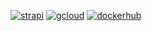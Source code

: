 [![strapi](https://i.imgur.com/fP5frDe.png)](http://34.82.135.45:1337/admin/)
[![gcloud](https://i.imgur.com/xW6xKYK.png)](https://console.cloud.google.com/compute/instances?hl=zh-TW&project=workspace-328311)
[![dockerhub](https://i.imgur.com/MoWgJSc.png)](https://hub.docker.com/)
